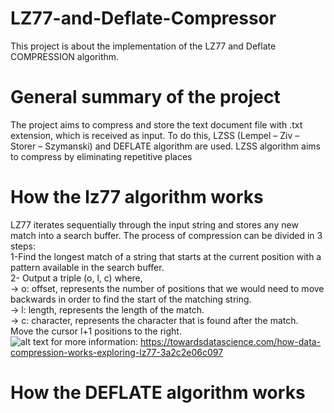 # LZ77-and-Deflate-Compressor
This project is about  the implementation of the LZ77 and Deflate COMPRESSION  algorithm.
# General summary of the project
The project aims to compress and store the text document file with .txt extension, which is received as input.
To do this, LZSS (Lempel – Ziv – Storer – Szymanski) and DEFLATE algorithm are used. LZSS algorithm aims to compress by eliminating repetitive places

# How the lz77 algorithm works
LZ77 iterates sequentially through the input string and stores any new match into a search buffer. The process of compression can be divided in 3 steps:  
1-Find the longest match of a string that starts at the current position with a pattern available in the search buffer.  
2- Output a triple (o, l, c) where,  
-> o: offset, represents the number of positions that we would need to move backwards in order to find the start of the matching string.  
-> l: length, represents the length of the match.  
-> c: character, represents the character that is found after the match.  
Move the cursor l+1 positions to the right.  
![alt text](https://i.hizliresim.com/9WgPoZ.jpg)
for more information: https://towardsdatascience.com/how-data-compression-works-exploring-lz77-3a2c2e06c097

# How the DEFLATE algorithm works

